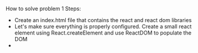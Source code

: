 How to solve problem 1
Steps:

- Create an index.html file that contains the react and react dom libraries
- Let's make sure everything is properly configured. Create a small react element using React.createElement and use ReactDOM to populate the DOM
-
